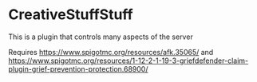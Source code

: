 # CreativeStuffStuff
This is a plugin that controls many aspects of the server

Requires https://www.spigotmc.org/resources/afk.35065/ and https://www.spigotmc.org/resources/1-12-2-1-19-3-griefdefender-claim-plugin-grief-prevention-protection.68900/

